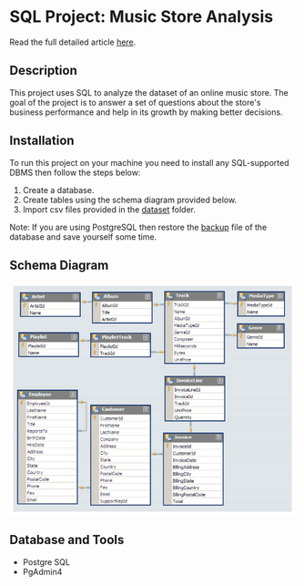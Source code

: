 # SQL Project: Music Store Analysis

Read the full detailed article <a href="https://er-abhay-fsd.github.io/Music-store-Live/index.html#header">here</a>.

## Description

This project uses SQL to analyze the dataset of an online music store. The goal of the project is to answer a set of questions about the store's business performance and help in its growth by making better decisions.

## Installation

To run this project on your machine you need to install any SQL-supported DBMS then follow the steps below:
1. Create a database.
2. Create tables using the schema diagram provided below.
3. Import csv files provided in the <a href="">dataset</a> folder.

Note: If you are using PostgreSQL then restore the <a href="">backup</a> file of the database and save yourself some time.

## Schema Diagram

![Schema Diagram](https://github.com/Er-Abhay-FSD/Music_Store/blob/main/MusicDatabaseSchema.png)


<!-- ## Usage

Provide instructions and examples for use. Include screenshots as needed.

To add a screenshot, create an `assets/images` folder in your repository and upload your screenshot to it. Then, using the relative filepath, add it to your README using the following syntax:

    ```md
    ![schema](MusicDatabaseSchema.png)
    ``` -->

## Database and Tools

* Postgre SQL
* PgAdmin4

